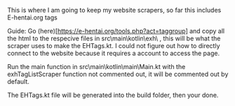 This is where I am going to keep my website scrapers, so far this includes E-hentai.org tags

Guide:
Go (here)[https://e-hentai.org/tools.php?act=taggroup] and copy all the html to the respecive files in src\main\kotlin\exh\ , this will be what the scraper uses to make the EHTags.kt. I could not figure out how to directly connect to the website because it requires a account to access the page.

Run the main function in src\main\kotlin\main\Main.kt with the exhTagListScraper function not commented out, it will be commented out by default.

The EHTags.kt file will be generated into the build folder, then your done.